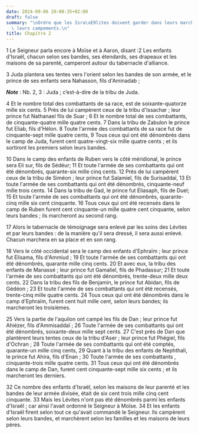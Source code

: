 ```yaml
---
date: 2024-09-06 20:00:35+02:00
draft: false
summary: "\nOrdre que les Isra\xE9lites doivent garder dans leurs marches et dans\
  \ leurs campements.\n"
title: Chapitre 2
---
```





1 Le Seigneur parla encore à Moïse et à Aaron, disant :2 Les enfants d'Israël, chacun selon ses bandes, ses étendards, ses drapeaux et les maisons de sa parenté, camperont autour du tabernacle d'alliance.


3 Juda plantera ses tentes vers l'orient selon les bandes de son armée, et le prince de ses enfants sera Nahasson, fils d'Aminadab ;

***Note*** :  Nb. 2, 3 : Juda ; c’est-à-dire de la tribu de Juda.

4 Et le nombre total des combattants de sa race, est de soixante-quatorze mille six cents. 5 Près de lui campèrent ceux de la tribu d'Issachar ; leur prince fut Nathanael fils de Suar ; 6 Et le nombre total de ses combattants, de cinquante-quatre mille quatre cents. 7 Dans la tribu de Zabulon le prince fut Eliab, fils d'Hélon. 8 Toute l'armée des combattants de sa race fut de cinquante-sept mille quatre cents, 9 Tous ceux qui ont été dénombrés dans le camp de Juda, furent cent quatre-vingt-six mille quatre cents ; et ils sortiront les premiers selon leurs bandes.


10 Dans le camp des enfants de Ruben vers le côté méridional, le prince sera Eli sur, fils de Sédéur; 11 Et toute l'armée de ses combattants qui ont été dénombrés, quarante-six mille cinq cents. 12 Près de lui campèrent ceux de la tribu de Siméon ; leur prince fut Salamiel, fils de Surisaddaï, 13 Et toute l'armée de ses combattants qui ont été dénombrés, cinquante-neuf mille trois cents. 14 Dans la tribu de Gad, le prince fut Eliasaph, fils de Duel; 15 Et toute l'armée de ses combattants qui ont été dénombrés, quarante-cinq mille six cent cinquante. 16 Tous ceux qui ont été recensés dans le camp de Ruben furent cent cinquante-un mille quatre cent cinquante, selon leurs bandes ; ils marcheront au second rang.


17 Alors le tabernacle de témoignage sera enlevé par les soins des Lévites et par leurs bandes : de la manière qu'il sera dressé, il sera aussi enlevé. Chacun marchera en sa place et en son rang.


18 Vers le côté occidental sera le camp des enfants d'Ephraïm ; leur prince fut Elisama, fils d'Ammiud ; 19 Et toute l'armée de ses combattants qui ont été dénombrés, quarante mille cinq cents. 20 Et avec eux, la tribu des enfants de Manassé ; leur prince fut Gamaliel, fils de Phadassur; 21 Et toute l'armée de ses combattants qui ont été dénombrés, trente-deux mille deux cents. 22 Dans la tribu des fils de Benjamin, le prince fut Abidan, fils de Gédéon ; 23 Et toute l'armée de ses combattants qui ont été recensés, trente-cinq mille quatre cents. 24 Tous ceux qui ont été dénombrés dans le camp d'Ephraïm, furent cent huit mille cent, selon leurs bandes; ils marcheront les troisièmes.


25 Vers la partie de l'aquilon ont campé les fils de Dan ; leur prince fut Ahiézer, fils d'Ammisaddaï ; 26 Toute l'armée de ses combattants qui ont été dénombrés, soixante-deux mille sept cents. 27 C'est près de Dan que plantèrent leurs tentes ceux de la tribu d'Aser ; leur prince fut Phégiel, fils d'Ochran ; 28 Toute l'armée de ses combattants qui ont été comptés, quarante-un mille cinq cents, 29 Quant à la tribu des enfants de Nephthali, le prince fut Ahira, fils d'Enan ; 30 Toute l'armée de ses combattants , cinquante-trois mille quatre cents. 31 Tous ceux qui ont été dénombrés dans le camp de Dan, furent cent cinquante-sept mille six cents ; et ils marcheront les derniers.


32 Ce nombre des enfants d'Israël, selon les maisons de leur parenté et les bandes de leur armée divisée, était de six cent trois mille cinq cent cinquante. 33 Mais les Lévites n'ont pas été dénombrés parmi les enfants d'Israël ; car ainsi l'avait ordonné le Seigneur à Moïse. 34 Et les enfants d'Israël firent selon tout ce qu'avait commandé le Seigneur. Ils campèrent selon leurs bandes, et marchèrent selon les familles et les maisons de leurs pères.

